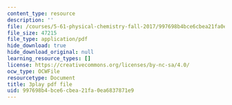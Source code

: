 ```yaml
---
content_type: resource
description: ''
file: /courses/5-61-physical-chemistry-fall-2017/997698b4bce6cbea21fa0ea6837871e9_YmP1BADSAnc.pdf
file_size: 47215
file_type: application/pdf
hide_download: true
hide_download_original: null
learning_resource_types: []
license: https://creativecommons.org/licenses/by-nc-sa/4.0/
ocw_type: OCWFile
resourcetype: Document
title: 3play pdf file
uid: 997698b4-bce6-cbea-21fa-0ea6837871e9
---
```

